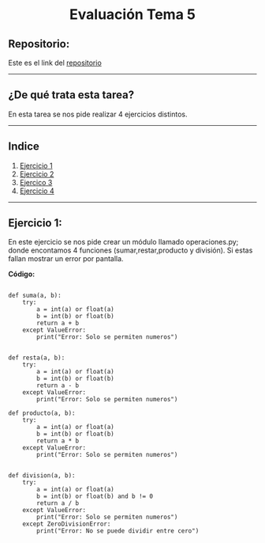<h1 align="center">Evaluación Tema 5</h1>

<h2>Repositorio:</h2>

Este es el link del [repositorio](https://github.com/albabernal03/Tema5_evaluacion)

***
<h2>¿De qué trata esta tarea?</h2>
En esta tarea se nos pide realizar 4 ejercicios distintos.

***
## Indice

1. [Ejercicio 1](#id1)
2. [Ejercicio 2](#id2)
3. [Ejercico 3](#id3)
4. [Ejercicio 4](#id4)

***

## Ejercicio 1:<a name="id1"></a>

En este ejercicio se nos pide crear un módulo llamado operaciones.py; donde encontamos 4 funciones (sumar,restar,producto y división). Si estas fallan mostrar un error por pantalla.

**Código:**
```

def suma(a, b):
    try:
        a = int(a) or float(a)
        b = int(b) or float(b)
        return a + b
    except ValueError: 
        print("Error: Solo se permiten numeros")


def resta(a, b):
    try:
        a = int(a) or float(a)
        b = int(b) or float(b)
        return a - b
    except ValueError:
        print("Error: Solo se permiten numeros")

def producto(a, b):
    try:
        a = int(a) or float(a)
        b = int(b) or float(b)
        return a * b
    except ValueError:
        print("Error: Solo se permiten numeros")


def division(a, b):
    try:
        a = int(a) or float(a)
        b = int(b) or float(b) and b != 0
        return a / b
    except ValueError:
        print("Error: Solo se permiten numeros")
    except ZeroDivisionError:
        print("Error: No se puede dividir entre cero")
```

